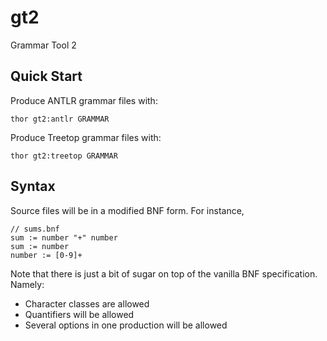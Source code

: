 gt2
===

Grammar Tool 2

Quick Start
-----------

Produce ANTLR grammar files with:

	thor gt2:antlr GRAMMAR

Produce Treetop grammar files with:

	thor gt2:treetop GRAMMAR

Syntax
------

Source files will be in a modified BNF form.  For instance,

	// sums.bnf
	sum := number "+" number
	sum := number
	number := [0-9]+

Note that there is just a bit of sugar on top of the
vanilla BNF specification.  Namely:

 * Character classes are allowed
 * Quantifiers will be allowed
 * Several options in one production will be allowed
